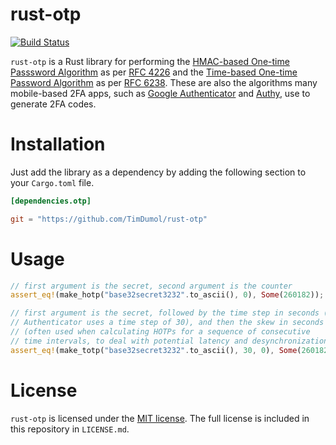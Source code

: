 # rust-otp

[![Build Status](https://travis-ci.org/TimDumol/rust-otp.svg?branch=master)](https://travis-ci.org/TimDumol/rust-otp)

`rust-otp` is a Rust library for performing the [HMAC-based One-time Passsword Algorithm](http://en.wikipedia.org/wiki/HMAC-based_One-time_Password_Algorithm) as per [RFC 4226](http://tools.ietf.org/html/rfc4226) and the [Time-based One-time Password Algorithm](http://en.wikipedia.org/wiki/Time-based_One-time_Password_Algorithm) as per [RFC 6238](http://tools.ietf.org/html/rfc6238). These are also the algorithms many mobile-based 2FA apps, such as [Google Authenticator](https://play.google.com/store/apps/details?id=com.google.android.apps.authenticator2) and [Authy](https://www.authy.com/), use to generate 2FA codes.

# Installation

Just add the library as a dependency by adding the following section to your
`Cargo.toml` file.

```toml
[dependencies.otp]

git = "https://github.com/TimDumol/rust-otp"
```

# Usage

```rust
// first argument is the secret, second argument is the counter
assert_eq!(make_hotp("base32secret3232".to_ascii(), 0), Some(260182));

// first argument is the secret, followed by the time step in seconds (Google
// Authenticator uses a time step of 30), and then the skew in seconds
// (often used when calculating HOTPs for a sequence of consecutive
// time intervals, to deal with potential latency and desynchronization).
assert_eq!(make_totp("base32secret3232".to_ascii(), 30, 0), Some(260182)); // true on Unix epoch
```


# License

`rust-otp` is licensed under the [MIT license](http://opensource.org/licenses/MIT).
The full license is included in this repository in `LICENSE.md`.
